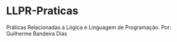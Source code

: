 # LLPR-Praticas

Práticas Relacionadas a Lógica e Linguagem de Programação.
Por: Guilherme Bandeira Dias
